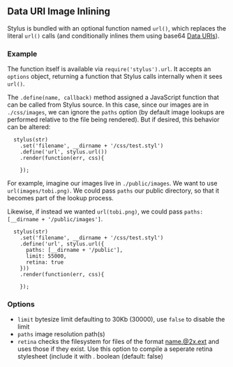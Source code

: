 ## Data URI Image Inlining

Stylus is bundled with an optional function named `url()`, which replaces the literal `url()` calls (and conditionally inlines them using base64 [Data URIs](http://en.wikipedia.org/wiki/Data_URI_scheme)).

### Example

The function itself is available via `require('stylus').url`. It accepts an `options` object, returning a function that Stylus calls internally when it sees `url()`.

The `.define(name, callback)` method assigned a JavaScript function that can be called from Stylus source. In this case, since our images are in `./css/images`,  we can ignore the `paths` option (by default image lookups are performed relative to the file being rendered).  But if desired, this behavior can be altered:

      stylus(str)
        .set('filename', __dirname + '/css/test.styl')
        .define('url', stylus.url())
        .render(function(err, css){

        });

For example, imagine our images live in `./public/images`.  We want to use `url(images/tobi.png)`.  We could pass `paths` our public directory, so that it becomes part of the lookup process.

Likewise, if instead we wanted `url(tobi.png)`, we could pass `paths: [__dirname + '/public/images']`.

      stylus(str)
        .set('filename', __dirname + '/css/test.styl')
        .define('url', stylus.url({
          paths: [__dirname + '/public'],
          limit: 55000,
          retina: true
        }))
        .render(function(err, css){

        });

### Options

  - `limit` bytesize limit defaulting to 30Kb (30000), use `false` to disable the limit
  - `paths` image resolution path(s)
  - `retina` checks the filesystem for files of the format name.@2x.ext and uses those if they exist. Use this option to compile a seperate retina stylesheet (include it with <link media="only screen and (-webkit-min-device-pixel-ratio: 2)">. boolean (default: false)